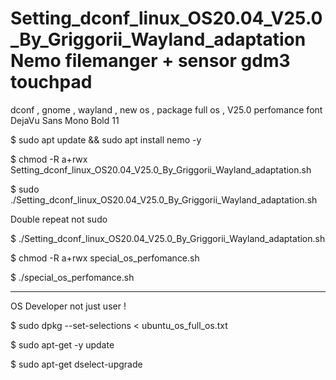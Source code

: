 # Setting_dconf_linux_OS20.04_V25.0_By_Griggorii_Wayland_adaptation Nemo filemanger + sensor gdm3 touchpad
dconf , gnome , wayland , new os , package full os , V25.0 perfomance font DejaVu Sans Mono Bold 11

$ sudo apt update && sudo apt install nemo -y

$ chmod -R a+rwx Setting_dconf_linux_OS20.04_V25.0_By_Griggorii_Wayland_adaptation.sh

$ sudo ./Setting_dconf_linux_OS20.04_V25.0_By_Griggorii_Wayland_adaptation.sh

Double repeat not sudo

$ ./Setting_dconf_linux_OS20.04_V25.0_By_Griggorii_Wayland_adaptation.sh

$ chmod -R a+rwx special_os_perfomance.sh

$ ./special_os_perfomance.sh

_______________________________________________________________________________________________________________________________________

OS Developer not just user !

$ sudo dpkg --set-selections < ubuntu_os_full_os.txt

$ sudo apt-get -y update

$ sudo apt-get dselect-upgrade

